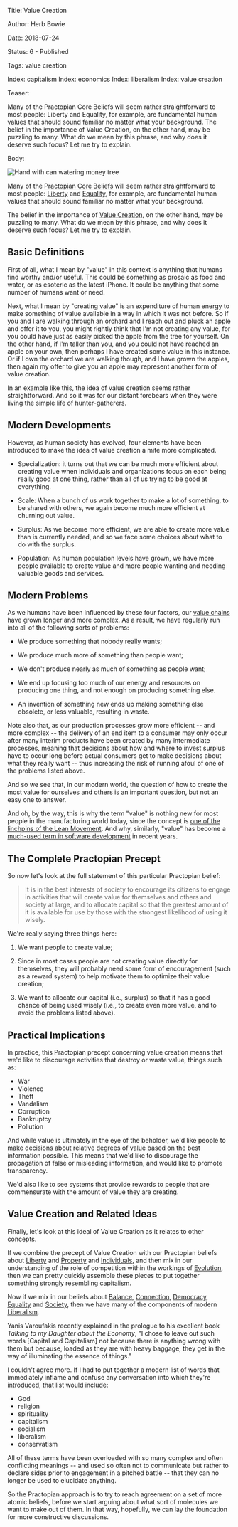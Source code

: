 Title:  Value Creation

Author: Herb Bowie

Date:   2018-07-24

Status: 6 - Published

Tags:   value creation

Index:  capitalism
Index:  economics
Index:  liberalism
Index:  value creation

Teaser: 
 
Many of the Practopian Core Beliefs will seem rather straightforward to most people: Liberty and Equality, for example, are fundamental human values that should sound familiar no matter what your background. The belief in the importance of Value Creation, on the other hand, may be puzzling to many. What do we mean by this phrase, and why does it deserve such focus? Let me try to explain.  

Body:

<p><img src="../images/value-creation.jpg" alt="Hand with can watering money tree" title="Value Creation" /></p>

Many of the [Practopian Core Beliefs][creed] will seem rather straightforward to most people: [Liberty][] and [Equality][], for example, are fundamental human values that should sound familiar no matter what your background. 

The belief in the importance of [Value Creation][vc], on the other hand, may be puzzling to many. What do we mean by this phrase, and why does it deserve such focus? Let me try to explain. 

## Basic Definitions

First of all, what I mean by "value" in this context is anything that humans find worthy and/or useful. This could be something as prosaic as food and water, or as esoteric as the latest iPhone. It could be anything that some number of humans want or need. 

Next, what I mean by "creating value" is an expenditure of human energy to make something of value available in a way in which it was not before. So if you and I are walking through an orchard and I reach out and pluck an apple and offer it to you, you might rightly think that I'm not creating any value, for you  could have just as easily picked the apple from the tree for yourself. On the other hand, if I'm taller than you, and you could not have reached an apple on your own, then perhaps I have created some value in this instance. Or if I own the orchard we are walking though, and I have grown the apples, then again my offer to give you an apple may represent another form of value creation. 

In an example like this, the idea of value creation seems rather straightforward. And so it was for our distant forebears when they were living the simple life of hunter-gatherers. 

## Modern Developments

However, as human society has evolved, four elements have been introduced to make the idea of value creation a mite more complicated. 

* Specialization: it turns out that we can be much more efficient about creating value when individuals and organizations focus on each being really good at one thing, rather than all of us trying to be good at everything. 

* Scale: When a bunch of us work together to make a lot of something, to be shared with others, we again become much more efficient at churning out value. 

* Surplus: As we become more efficient, we are able to create more value than is currently needed, and so we face some  choices about what to do with the surplus.

* Population: As human population levels have grown, we have more people available to create value and more people wanting and needing valuable goods and services. 

## Modern Problems

As we humans have been influenced by these four factors, our [value chains][vch] have grown longer and more complex. As a result, we have regularly run into all of the following sorts of problems:

* We produce something that nobody really wants; 

* We produce much more of something than people want; 

* We don't produce nearly as much of something as people want; 

* We end up focusing too much of our energy and resources on producing one thing, and not enough on producing something else. 

* An invention of something new ends up making something else obsolete, or less valuable, resulting in waste. 

Note also that, as our production processes grow more efficient -- and more complex -- the delivery of an end item to a consumer may only occur after many interim products have been created by many intermediate processes, meaning that decisions about how and where to invest surplus have to occur long before actual consumers get to make decisions about what they really want -- thus increasing the risk of running afoul of one of the problems listed above. 

And so we see that, in our modern world, the question of how to create the most value for ourselves and others is an important question, but not an easy one to answer. 

And oh, by the way, this is why the term "value" is nothing new for most people in the manufacturing world today, since the concept is [one of the linchpins of the Lean Movement][value-lean]. And why, similarly, "value" has become a [much-used term in software development][value-soft] in recent years. 

## The Complete Practopian Precept

So now let's look at the full statement of this particular Practopian belief:

> It is in the best interests of society to encourage its citizens to engage in activities that will create value for themselves and others and society at large, and to allocate capital so that the greatest amount of it is available for use by those with the strongest likelihood of using it wisely.

We're really saying three things here:

1. We want people to create value; 

2. Since in most cases people are not creating value directly for themselves, they will probably need some form of encouragement (such as a reward system) to help motivate them to optimize their value creation;

3. We want to allocate our capital (i.e., surplus) so that it has a good chance of being used wisely (i.e., to create even more value, and to avoid the problems listed above). 

## Practical Implications

In practice, this Practopian precept concerning value creation means that we'd like to discourage activities that destroy or waste value, things such as:

* War
* Violence
* Theft
* Vandalism
* Corruption
* Bankruptcy
* Pollution

And while value is ultimately in the eye of the beholder, we'd like people to make decisions about relative degrees of value based on the best information possible. This means that we'd like to discourage the propagation of false or misleading information, and would like to promote transparency.

We'd also like to see systems that provide rewards to people that are commensurate with the amount of value they are creating. 

## Value Creation and Related Ideas

Finally, let's look at this ideal of Value Creation as it relates to other concepts. 

If we combine the precept of Value Creation with our Practopian beliefs about [Liberty][] and [Property][] and [Individuals][], and then mix in our understanding of the role of competition within the workings of [Evolution][], then we can pretty quickly assemble these pieces to put together something strongly resembling [capitalism][]. 

Now if we mix in our beliefs about [Balance][], [Connection][], [Democracy][], [Equality][] and [Society][], then we have many of the components of modern [Liberalism][]. 

Yanis Varoufakis recently explained in the prologue to his excellent book *Talking to my Daughter about the Economy*, "I chose to leave out such words [Capital and Capitalism] not because there is anything wrong with them but because, loaded as they are with heavy baggage, they get in the way of illuminating the essence of things."

I couldn't agree more. If I had to put together a modern list of words that immediately inflame and confuse any conversation into which they're introduced, that list would include:

* God
* religion
* spirituality
* capitalism
* socialism
* liberalism
* conservatism

All of these terms have been overloaded with so many complex and often conflicting meanings -- and used so often not to communicate but rather to declare sides prior to engagement in a pitched battle -- that they can no longer be used to elucidate anything.

So the Practopian approach is to try to reach agreement on a set of more atomic beliefs, before we start arguing about what sort of molecules we want to make out of them. In that way, hopefully, we can lay the foundation for more constructive discussions. 
 

[balance]: ../tags/balance.html

[capitalism]: https://en.wikipedia.org/wiki/Capitalism

[connection]: ../tags/connection.html

[creed]: ../creed/abridged-creed.html

[democracy]: ../tags/democracy.html

[equality]: ../tags/equality.html

[evolution]: ../tags/evolution.html

[individuals]: ../tags/individuals.html

[liberalism]: https://en.wikipedia.org/wiki/Liberalism

[liberty]: ../tags/liberty.html

[property]: ../tags/property.html

[society]: ../tags/society.html

[value-lean]: https://kanbanize.com/lean-management/value-waste/what-is-value-lean/

[value-soft]: https://blog.agilistic.nl/what-is-this-thing-called-business-value/

[vc]: ../tags/value-creation.html

[vch]: https://en.wikipedia.org/wiki/Value_chain
